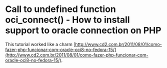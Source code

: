 

# Call to undefined function oci_connect() - How to install support to oracle connection on PHP

This tutorial worked like a charm [http://www.cd2.com.br/2011/08/01/como-fazer-php-funcionar-com-oracle-oci8-no-fedora-15/](http://www.cd2.com.br/2011/08/01/como-fazer-php-funcionar-com-oracle-oci8-no-fedora-15/).
